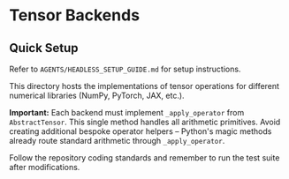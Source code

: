 # Tensor Backends

## Quick Setup

Refer to `AGENTS/HEADLESS_SETUP_GUIDE.md` for setup instructions.

This directory hosts the implementations of tensor operations for different numerical libraries (NumPy, PyTorch, JAX, etc.).

**Important:** Each backend must implement `_apply_operator` from `AbstractTensor`. This single method handles all arithmetic primitives. Avoid creating additional bespoke operator helpers – Python's magic methods already route standard arithmetic through `_apply_operator`.

Follow the repository coding standards and remember to run the test suite after modifications.
